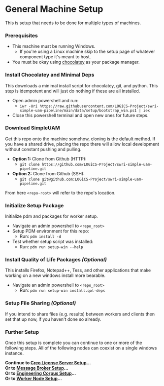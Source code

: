 # General Machine Setup

This is setup that needs to be done for multiple types of machines.

### Prerequisites

- This machine must be running Windows.
    - If you're using a Linux machine skip to the setup page of whatever
      component type it's meant to host.
- You must be okay using [chocolatey](https://chocolatey.org/) as your package
  manager.

### Install Chocolatey and Minimal Deps

This downloads a minimal install script for chocolatey, git, and python.
This step is idempotent and will just do nothing if these are all installed.

- Open admin powershell and run:
    - `iwr -Uri https://raw.githubusercontent.com/LOGiCS-Project/swri-simple-uam-pipeline/main/data/setup/bootstrap_win.ps1 | iex`
- Close this powershell terminal and open new ones for future steps.

### Download SimpleUAM

Get this repo onto the machine somehow, cloning is the default method.
If you have a shared drive, placing the repo there will allow local development
without constant pushing and pulling.

- **Option 1:** Clone from Github (HTTP):
    - `git clone https://github.com/LOGiCS-Project/swri-simple-uam-pipeline.git`
- **Option 2:** Clone from Github (SSH):
    - `git clone git@github.com:LOGiCS-Project/swri-simple-uam-pipeline.git`

From here `<repo-root>` will refer to the repo's location.

### Initialize Setup Package

Initialize pdm and packages for worker setup.

- Navigate an admin powershell to `<repo_root>`
- Setup PDM environment for this repo:
    - Run: `pdm install -d`
- Test whether setup script was installed:
    - Run: `pdm run setup-win --help`

### Install Quality of Life Packages *(Optional)*

This installs Firefox, Notepad++, Tess, and other applications that make working
on a new windows install more bearable.

- Navigate an admin powershell to `<repo_root>`
    - Run: `pdm run setup-win install.qol-deps`

### Setup File Sharing *(Optional)*

If you intend to share files (e.g. results) between workers and clients then
set that up now, if you haven't done so already.

### Further Setup

Once this setup is complete you can continue to one or more of the following
steps.
All of the following nodes can coexist on a single windows instance.

**Continue to [Creo License Server Setup](license_server.md)...**<br/>
**Or to [Message Broker Setup](broker.md)...**<br/>
**Or to [Engineering Corpus Setup](corpus.md)...**<br/>
**Or to [Worker Node Setup](worker.md)...**
